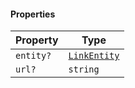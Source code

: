 #### Properties

| Property                      | Type                                     |
| ----------------------------- | ---------------------------------------- |
| <a id="entity"></a> `entity?` | [`LinkEntity`](./api_html/LinkEntity.md) |
| <a id="url"></a> `url?`       | `string`                                 |
